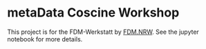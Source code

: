 # metaData Coscine Workshop

This project is for the FDM-Werkstatt by [FDM.NRW](https://fdm-nrw.coscine.de/#/). See the jupyter notebook for more details.

